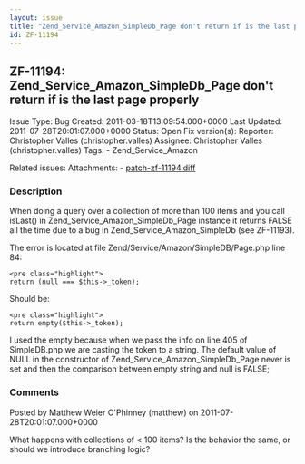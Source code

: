 ```yaml
---
layout: issue
title: "Zend_Service_Amazon_SimpleDb_Page don't return if is the last page properly"
id: ZF-11194
---
```


ZF-11194: Zend\_Service\_Amazon\_SimpleDb\_Page don't return if is the last page properly
-----------------------------------------------------------------------------------------

 Issue Type: Bug Created: 2011-03-18T13:09:54.000+0000 Last Updated: 2011-07-28T20:01:07.000+0000 Status: Open Fix version(s): 
 Reporter:  Christopher Valles (christopher.valles)  Assignee:  Christopher Valles (christopher.valles)  Tags: - Zend\_Service\_Amazon
 
 Related issues: 
 Attachments: - [patch-zf-11194.diff](/issues/secure/attachment/14027/patch-zf-11194.diff)
 
### Description

When doing a query over a collection of more than 100 items and you call isLast() in Zend\_Service\_Amazon\_SimpleDb\_Page instance it returns FALSE all the time due to a bug in Zend\_Service\_Amazon\_SimpleDb (see ZF-11193).

The error is located at file Zend/Service/Amazon/SimpleDB/Page.php line 84:

 
    <pre class="highlight">
    return (null === $this->_token);


Should be:

 
    <pre class="highlight">
    return empty($this->_token);


I used the empty because when we pass the info on line 405 of SimpleDB.php we are casting the token to a string. The default value of NULL in the constructor of Zend\_Service\_Amazon\_SimpleDb\_Page never is set and then the comparison between empty string and null is FALSE;

 

 

### Comments

Posted by Matthew Weier O'Phinney (matthew) on 2011-07-28T20:01:07.000+0000

What happens with collections of < 100 items? Is the behavior the same, or should we introduce branching logic?

 

 